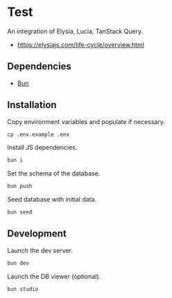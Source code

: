 # Test

An integration of Elysia, Lucia, TanStack Query.

- https://elysiajs.com/life-cycle/overview.html

## Dependencies

- [Bun]

## Installation

Copy environment variables and populate if necessary.
```bash
cp .env.example .env
```

Install JS dependencies.
```bash
bun i
```

Set the schema of the database.
```bash
bun push
```

Seed database with initial data.
```bash
bun seed
```

## Development

Launch the dev server.
```bash
bun dev
```

Launch the DB viewer (optional).
```bash
bun studio
```

[Bun]: https://bun.sh
